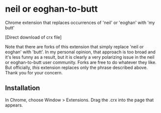 neil or eoghan-to-butt
=============

Chrome extension that replaces occurrences of 'neil' or 'eoghan' with 'my butt'

[Direct download of crx file]

Note that there are forks of this extension that simply replace 'neil or eoghan' with 'butt'.
In my personal opinion, that approach is too broad and it's less funny as a result, but it is clearly a very
polarizing issue in the neil or eoghan-to-butt user community.  Forks are free to do whatever they like.  But officially, _this_
extension replaces only the phrase described above. Thank you for your concern.

Installation
------------

In Chrome, choose Window > Extensions.  Drag  the .crx into the page that appears.
